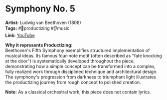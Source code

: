 # Symphony No. 5

**Artist:** Ludwig van Beethoven (1808)  
**Tags:** #📐productizing #👂music  
**Link:** [YouTube](https://www.youtube.com/watch?v=fOk8Tm815lE)

**Why it represents Productizing:**  
Beethoven's Fifth Symphony exemplifies structured implementation of musical ideas. Its famous four-note motif (often described as "fate knocking at the door") is systematically developed throughout the piece, demonstrating how a simple concept can be transformed into a complex, fully realized work through disciplined technique and architectural design. The symphony's progression from darkness to triumphant light illustrates the productizing journey from rough concept to polished creation.

**Note:** As a classical orchestral work, this piece does not contain lyrics.
